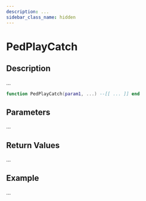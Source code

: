 ```yaml
---
description: ...
sidebar_class_name: hidden
---
```


# PedPlayCatch

## Description

...

```lua
function PedPlayCatch(param1, ...) --[[ ... ]] end
```

## Parameters

...

## Return Values

...

## Example

...

